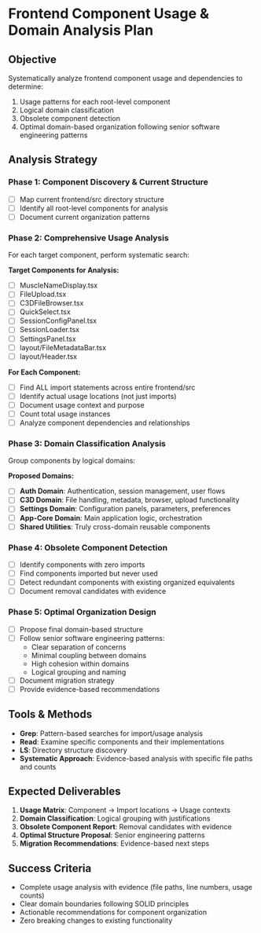 # Frontend Component Usage & Domain Analysis Plan

## Objective
Systematically analyze frontend component usage and dependencies to determine:
1. Usage patterns for each root-level component
2. Logical domain classification
3. Obsolete component detection  
4. Optimal domain-based organization following senior software engineering patterns

## Analysis Strategy

### Phase 1: Component Discovery & Current Structure
- [ ] Map current frontend/src directory structure
- [ ] Identify all root-level components for analysis
- [ ] Document current organization patterns

### Phase 2: Comprehensive Usage Analysis
For each target component, perform systematic search:

**Target Components for Analysis:**
- [ ] MuscleNameDisplay.tsx
- [ ] FileUpload.tsx
- [ ] C3DFileBrowser.tsx
- [ ] QuickSelect.tsx
- [ ] SessionConfigPanel.tsx
- [ ] SessionLoader.tsx
- [ ] SettingsPanel.tsx
- [ ] layout/FileMetadataBar.tsx
- [ ] layout/Header.tsx

**For Each Component:**
- [ ] Find ALL import statements across entire frontend/src
- [ ] Identify actual usage locations (not just imports)
- [ ] Document usage context and purpose
- [ ] Count total usage instances
- [ ] Analyze component dependencies and relationships

### Phase 3: Domain Classification Analysis
Group components by logical domains:

**Proposed Domains:**
- [ ] **Auth Domain**: Authentication, session management, user flows
- [ ] **C3D Domain**: File handling, metadata, browser, upload functionality  
- [ ] **Settings Domain**: Configuration panels, parameters, preferences
- [ ] **App-Core Domain**: Main application logic, orchestration
- [ ] **Shared Utilities**: Truly cross-domain reusable components

### Phase 4: Obsolete Component Detection
- [ ] Identify components with zero imports
- [ ] Find components imported but never used
- [ ] Detect redundant components with existing organized equivalents
- [ ] Document removal candidates with evidence

### Phase 5: Optimal Organization Design
- [ ] Propose final domain-based structure
- [ ] Follow senior software engineering patterns:
  - Clear separation of concerns
  - Minimal coupling between domains
  - High cohesion within domains
  - Logical grouping and naming
- [ ] Document migration strategy
- [ ] Provide evidence-based recommendations

## Tools & Methods
- **Grep**: Pattern-based searches for import/usage analysis
- **Read**: Examine specific components and their implementations
- **LS**: Directory structure discovery
- **Systematic Approach**: Evidence-based analysis with specific file paths and counts

## Expected Deliverables
1. **Usage Matrix**: Component → Import locations → Usage contexts
2. **Domain Classification**: Logical grouping with justifications
3. **Obsolete Component Report**: Removal candidates with evidence
4. **Optimal Structure Proposal**: Senior engineering patterns
5. **Migration Recommendations**: Evidence-based next steps

## Success Criteria
- Complete usage analysis with evidence (file paths, line numbers, usage counts)
- Clear domain boundaries following SOLID principles
- Actionable recommendations for component organization
- Zero breaking changes to existing functionality